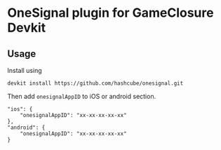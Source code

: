 # OneSignal plugin for GameClosure Devkit

## Usage

Install using

```
devkit install https://github.com/hashcube/onesignal.git
```

Then add `onesignalAppID` to iOS or android section.

```
"ios": {
    "onesignalAppID": "xx-xx-xx-xx-xx"
},
"android": {
    "onesignalAppID": "xx-xx-xx-xx-xx"
}
```
